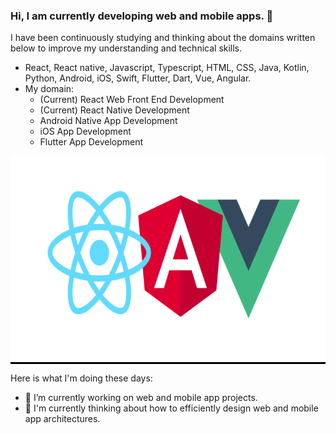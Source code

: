 ### Hi, I am currently developing web and mobile apps. 👋
I have been continuously studying and thinking about the domains written below to improve my understanding and technical skills.
- React, React native, Javascript, Typescript, HTML, CSS, Java, Kotlin, Python, Android, iOS, Swift, Flutter, Dart, Vue, Angular.
- My domain: 
  - (Current) React Web Front End Development
  - (Current) React Native Development
  - Android Native App Development
  - iOS App Development
  - Flutter App Development

<p align="center" style="background-color: #000">
  <img src="main_logo.png" width="700" height="330" alt="accessibility text">
</p>

Here is what I'm doing these days:

- 🔭 I’m currently working on web and mobile app projects.
- 🌱 I'm currently thinking about how to efficiently design web and mobile app architectures.
